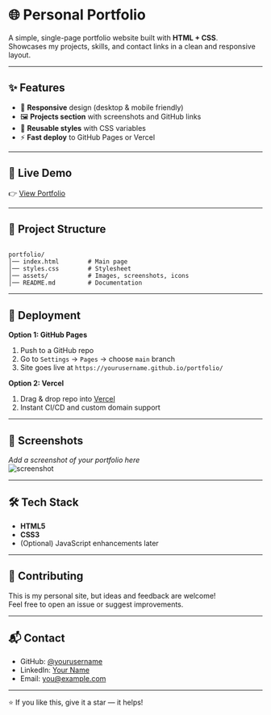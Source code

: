 # 🌐 Personal Portfolio

A simple, single-page portfolio website built with **HTML + CSS**.  
Showcases my projects, skills, and contact links in a clean and responsive layout.

---

## ✨ Features
- 📱 **Responsive** design (desktop & mobile friendly)
- 🖼️ **Projects section** with screenshots and GitHub links
- 🎨 **Reusable styles** with CSS variables
- ⚡ **Fast deploy** to GitHub Pages or Vercel

---

## 🚀 Live Demo
👉 [View Portfolio](https://yourusername.github.io/portfolio/)  

---

## 📂 Project Structure
```

portfolio/
│── index.html        # Main page
│── styles.css        # Stylesheet
│── assets/           # Images, screenshots, icons
│── README.md         # Documentation

```

---

## 🔧 Deployment
**Option 1: GitHub Pages**
1. Push to a GitHub repo  
2. Go to `Settings` → `Pages` → choose `main` branch  
3. Site goes live at `https://yourusername.github.io/portfolio/`

**Option 2: Vercel**
1. Drag & drop repo into [Vercel](https://vercel.com/)  
2. Instant CI/CD and custom domain support

---

## 📸 Screenshots
_Add a screenshot of your portfolio here_  
![screenshot](assets/portfolio-screenshot.png)

---

## 🛠️ Tech Stack
- **HTML5**
- **CSS3**
- (Optional) JavaScript enhancements later

---

## 🤝 Contributing
This is my personal site, but ideas and feedback are welcome!  
Feel free to open an issue or suggest improvements.

---

## 📬 Contact
- GitHub: [@yourusername](https://github.com/yourusername)  
- LinkedIn: [Your Name](https://linkedin.com/in/yourprofile)  
- Email: you@example.com  

---
⭐ If you like this, give it a star — it helps!

